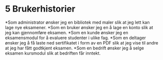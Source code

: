 # 5 Brukerhistorier

*Som administrator ønsker jeg en bibliotek med maler slik at jeg lett kan lage nye eksamener.
*Som en bruker ønsker jeg en å lage en konto slik at jeg kan gjennomføre eksamen.
*Som en kunde ønsker jeg en eksamensmodul for å evaluere studenter i ulike fag.
*Som en deltager ønsker jeg å få laste ned sertifikatet i form av en PDF slik at jeg vise til andre at jeg har fått godtkjent eksamen.
*Som en bedrift ønsker jeg å selge eksamen kursmodul slik at bedriften får inntekt.